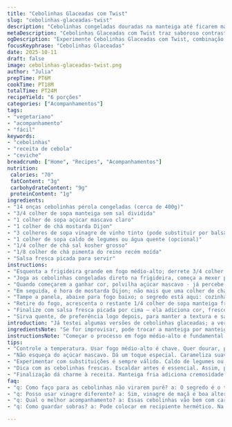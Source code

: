 ```yaml
---
title: "Cebolinhas Glaceadas com Twist"
slug: "cebolinhas-glaceadas-twist"
description: "Cebolinhas congeladas douradas na manteiga até ficarem macias, envoltas em açúcar mascavo claro, mostarda Dijon, e um toque de vinagre de vinho tinto. Cozidas devagar, cobertas, com eventuais pingos de caldo para evitar ressecamento. Finalizadas com manteiga gelada, sal kosher grosso, pimenta do reino moída na hora e salsa fresca. Textura aveludada, sabor agridoce com leve picância, e brilho na aparência. Substituição do balsâmico por vinagre de vinho tinto pelo toque mais suave e frutado. Receita ajustada para que cebolinhas não percam o frescor e mantenham casquinha delicada."
metaDescription: "Cebolinhas Glaceadas com Twist traz saboroso contraste agridoce e textura aveludada para seu acompanhamento."
ogDescription: "Experimente Cebolinhas Glaceadas com Twist, combinação perfeita de sabores e texturas que vão encantar seu paladar."
focusKeyphrase: "Cebolinhas Glaceadas"
date: 2025-10-11
draft: false
image: cebolinhas-glaceadas-twist.png
author: "Julia"
prepTime: PT6M
cookTime: PT18M
totalTime: PT24M
recipeYield: "6 porções"
categories: ["Acompanhamentos"]
tags:
- "vegetariano"
- "acompanhamento"
- "fácil"
keywords:
- "cebolinhas"
- "receita de cebola"
- "ceviche"
breadcrumb: ["Home", "Recipes", "Acompanhamentos"]
nutrition: 
 calories: "70"
 fatContent: "3g"
 carbohydrateContent: "9g"
 proteinContent: "1g"
ingredients:
- "14 onças cebolinhas pérola congeladas (cerca de 400g)"
- "3/4 colher de sopa manteiga sem sal dividida"
- "1 colher de sopa açúcar mascavo claro"
- "1 colher de chá mostarda Dijon"
- "3 colheres de sopa vinagre de vinho tinto (pode substituir por balsâmico, porém mais ácido)"
- "1 colher de sopa caldo de legumes ou água quente (opcional)"
- "1/4 colher de chá sal kosher grosso"
- "1/8 colher de chá pimenta do reino recém moída"
- "Salsa fresca picada para servir"
instructions:
- "Esquenta a frigideira grande em fogo médio-alto; derrete 3/4 colher de sopa da manteiga, sem deixar queimar, só até desgrudar e começar a chiar."
- "Joga as cebolinhas congeladas direto na frigideira, começa a mexer para evitar grudar, espalhando bem para dourar por igual; cozinha uns 12-14 minutos mexendo bastante – menos que 15 para não ficar mole demais ou se desfazer."
- "Quando começarem a ganhar cor, polvilha açúcar mascavo - já percebe o cheiro doce queimadinho se misturando – incorpora com paciência para cobrir todas, uniformemente."
- "Em seguida, é hora de mostarda Dijon; não mais que uma colher de chá – ela traz aquele azedinho sutil, sabe, um up no sabor. Mistura junto do vinagre de vinho tinto - três colheres – que dá uma acidez cremosa, menos agressiva que balsâmico, mas você pode trocar, sem medo."
- "Tampe a panela, abaixe para fogo baixo; o segredo está aqui: cozinhar devagar por uns 15-18 minutos, sem mexer sempre, mas de vez em quando para não queimar, para a cebola absorver tudo, firmar, ganhar aquela textura aveludada. Se começar a secar demais, pingue uma colher de caldo de legumes (ou água) para manter o corpo e evitar que grude no fundo."
- "Retire do fogo, acrescenta o restante 1/4 colher de sopa manteiga fria para dar brilho e untuosidade. Tempere logo depois com sal kosher grosso e pimenta do reino moída na hora. Sempre melhor ajustar o sal no final; fica mais controlado."
- "Finalize com salsa fresca picada por cima – ela adiciona cor, frescor e corta um pouco da doçura."
- "Sirva quente, de preferência logo depois, para manter a textura e sabor vivos. Dá para usar como acompanhamento para carnes brancas, churrasco ou até um arroz com feijão mais especial."
introduction: "Já testei algumas versões de cebolinhas glaceadas; a verdade é que o controle do fogo e do tempo faz toda diferença. Se deixar muito no fogo forte, vira purê; se for pouco, ficam sem graça, sem aquela caramelo discreto que mexe com o paladar. Amostra certa de manteiga e aquele toque sutil do vinagre equilibram doce e ácido. Aposta pessoal é usar vinagre de vinho tinto no lugar do balsâmico – mais suave, com um caráter mais vivo refrescante. O pouco açúcar mascavo que vai nessa receita traz um fundo caramelizado, sem pesar, e ajuda a criar aquela textura brilhante que todo mundo ama. Mexer só o necessário, cobrir a panela, deixar ir é a alma do negócio. Se usar cebolinhas frescas, precisa escaldar antes; com congeladas, é mais prático, só controlar para não virar mingau de cebola."
ingredientsNote: "Se for improvisar, pode trocar a manteiga por manteiga ghee ou azeite, mas perde um pouco da cremosidade típica; o açúcar mascavo pode ser substituído por mel, dando uma doçura mais suave e fluida. No lugar do vinagre de vinho tinto serve vinagre de maçã, com perfil ácido diferente, fica interessante. O caldo de legumes é só para controlar o ponto, se faltar líquido mesmo; se usar, escolha um caseiro ou de boa qualidade para evitar sabores artificiais. Sal kosher grosso é ideal pela textura e intensidade, mas ajuda ajustar a gosto com sal comum, só cuidado para não exagerar."
instructionsNote: "Começar o processo em fogo médio-alto é fundamental para dourar as cebolinhas e criar textura; fundo tem que chiar, mas não queimar. O açúcar acrescenta uma camada de sabor e brilho depois do dourado inicial, precisa ser incorporado inteiro para não picotar o paladar com granulosidade. A mostarda e o vinagre são a alma do tempero ácido-doce nessa combinação, então cuidado para não exagerar; dá para ajustar na hora de adicionar, ir provando. Cozinhar tampado é importante para aglutinar sabor e amaciar, mas mexa para distribuir o calor e evitar pontos secos, eventuais gotas de caldo recuperam isso. Finalizar com manteiga fria ajuda na textura final, dá peso e brilho sem cozinhar mais as cebolas, no ponto. Sal e pimenta vão no final para manter controle do sabor, dar aquele toque final que traz harmonia."
tips:
- "Controle a temperatura. Usar fogo médio-alto é chave. Quer dourar, precisa do chiado. A manteiga vai derreter e começar a borbulhar. Nesse ponto, é hora de adicionar as cebolinhas. Não deixe que queimem. Olho atento enquanto mexe."
- "Não esqueça do açúcar mascavo. Dá um toque especial. Carameliza suavemente. Mistura bem nas cebolinhas; vai unificar os sabores. E faça isso com paciência. Seu aroma vai ganhar um fundo de doce bem agradável. Pode usar um pouco menos, o gosto é seu."
- "Experimentar com substituições é sempre válido. Caldo de legumes ou água quente. Se secar demais, pinga um pouco. Refresca tudo. Se for usar ervas secas ao invés de salsa fresca, escolha certas. Muda o visual, mas não o sabor tanto."
- "Dica com as cebolinhas frescas. Escaldar antes é essencial. Assim, preserva textura. Congeladas são práticos, mas cuidado com o tempo de cozimento. Fique de olho na maciez. Não deixe virar purê, o equilíbrio é tudo."
- "Finalização dá charme à receita. Manteiga fria adiciona cremosidade e brilho. Não tem erro! E ajuste o sal e a pimenta por último. Assim, controla os sabores. Fica sofisticado e equilibrado. Termine sempre com um toque de salsa."
faq:
- "q: Como faço para as cebolinhas não virarem purê? a: O segredo é o tempo de cozimento. Se não passar do ponto. Fogo médio e atenção. Mexa pouco, para manter estruturas. Uma camada caramelizada precisa ser formada. Evitar excesso de calor."
- "q: Posso usar vinagre diferente? a: Sim, vinagre de maçã é boa alternativa. A acidez é diferente. Mas traz frescor. Também pode usar balsâmico, mas é mais ácido do que o tinto. Acho que o tinto é o ideal."
- "q: Qual o melhor acompanhamento? a: Essas cebolinhas vão bem com carnes brancas. Também são ótima ideia para churrasco. E de olho, fica ótimo com arroz e feijão. Um toque especial, combina bem com eles."
- "q: Como guardar sobras? a: Pode colocar em recipiente hermético. Na geladeira, ficam por uns dias. Reaquecer no fogão é melhor. Adicione um pouco de caldo se ressecarem. Não deixe muito tempo, sabor bom é sempre fresquinho."

---
```

